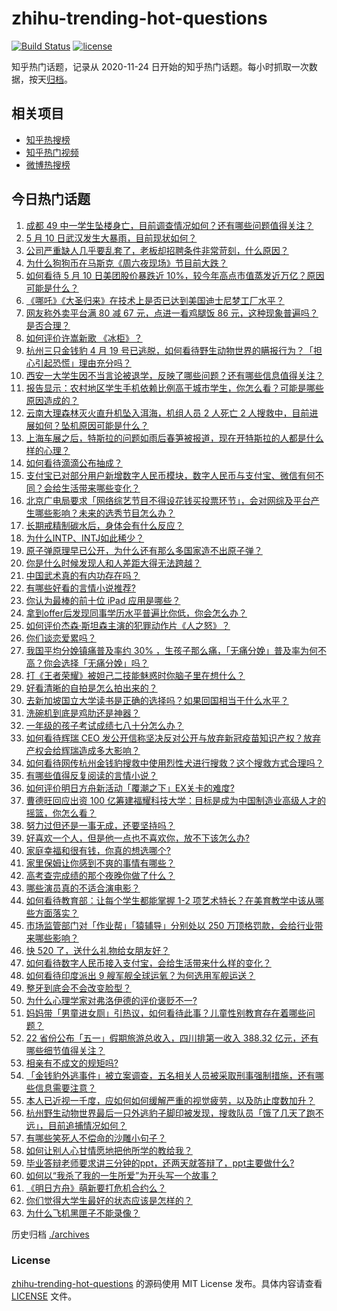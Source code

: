 # zhihu-trending-hot-questions

[![Build Status](https://github.com/justjavac/zhihu-trending-hot-questions/workflows/ci/badge.svg?branch=master)](https://github.com/justjavac/zhihu-trending-hot-questions/actions)
[![license](https://img.shields.io/github/license/justjavac/zhihu-trending-hot-questions)](https://github.com/justjavac/zhihu-trending-hot-questions/blob/master/LICENSE)

知乎热门话题，记录从 2020-11-24 日开始的知乎热门话题。每小时抓取一次数据，按天[归档](./archives)。

## 相关项目

- [知乎热搜榜](https://github.com/justjavac/zhihu-trending-top-search)
- [知乎热门视频](https://github.com/justjavac/zhihu-trending-hot-video)
- [微博热搜榜](https://github.com/justjavac/weibo-trending-hot-search)

## 今日热门话题

<!-- BEGIN -->
<!-- 最后更新时间 Tue May 11 2021 05:01:29 GMT+0800 (China Standard Time) -->

1. [成都 49
   中一学生坠楼身亡，目前调查情况如何？还有哪些问题值得关注？](https://www.zhihu.com/question/458690995)
2. [5 月 10 日武汉发生大暴雨，目前现状如何？](https://www.zhihu.com/question/458694221)
3. [公司严重缺人几乎要乱套了，老板却招聘条件非常苛刻，什么原因？](https://www.zhihu.com/question/458077938)
4. [为什么狗狗币在马斯克《周六夜现场》节目前大跌？](https://www.zhihu.com/question/458505263)
5. [如何看待 5 月 10 日美团股价暴跌近
   10%，较今年高点市值蒸发近万亿？原因可能是什么？](https://www.zhihu.com/question/458673613)
6. [《哪吒》《大圣归来》在技术上是否已达到美国迪士尼梦工厂水平？](https://www.zhihu.com/question/389058916)
7. [网友称外卖平台满 80 减 67 元，点进一看鸡腿饭 86
   元，这种现象普遍吗？是否合理？](https://www.zhihu.com/question/458657073)
8. [如何评价许嵩新歌 《冰柜》？](https://www.zhihu.com/question/458749554)
9. [杭州三只金钱豹 4 月 19
   号已逃脱，如何看待野生动物世界的瞒报行为？「担心引起恐慌」理由充分吗？](https://www.zhihu.com/question/458565862)
10. [西安一大学生因不当言论被退学，反映了哪些问题？还有哪些信息值得关注？](https://www.zhihu.com/question/458572630)
11. [报告显示：农村地区学生手机依赖比例高于城市学生，你怎么看？可能是哪些原因造成的？](https://www.zhihu.com/question/458628261)
12. [云南大理森林灭火直升机坠入洱海，机组人员 2 人死亡 2
    人搜救中，目前进展如何？坠机原因可能是什么？](https://www.zhihu.com/question/458664094)
13. [上海车展之后，特斯拉的问题如雨后春笋被报道，现在开特斯拉的人都是什么样的心理？](https://www.zhihu.com/question/458585086)
14. [如何看待滴滴公布抽成？](https://www.zhihu.com/question/458266748)
15. [支付宝已对部分用户新增数字人民币模块，数字人民币与支付宝、微信有何不同？会给生活带来哪些变化？](https://www.zhihu.com/question/458640901)
16. [北京广电局要求「网络综艺节目不得设花钱买投票环节」，会对网综及平台产生哪些影响？未来的选秀节目怎么办？](https://www.zhihu.com/question/458698135)
17. [长期戒精制碳水后，身体会有什么反应？](https://www.zhihu.com/question/368157736)
18. [为什么INTP、INTJ如此稀少？](https://www.zhihu.com/question/357147669)
19. [原子弹原理早已公开，为什么还有那么多国家造不出原子弹？](https://www.zhihu.com/question/435554563)
20. [你是什么时候发现人和人差距大得无法跨越？](https://www.zhihu.com/question/28087919)
21. [中国武术真的有内功存在吗？](https://www.zhihu.com/question/29086555)
22. [有哪些好看的言情小说推荐?](https://www.zhihu.com/question/378704818)
23. [你认为最棒的前十位 iPad 应用是哪些？](https://www.zhihu.com/question/34453138)
24. [拿到offer后发现同事学历水平普遍比你低，你会怎么办？](https://www.zhihu.com/question/453425750)
25. [如何评价杰森·斯坦森主演的犯罪动作片《人之怒》？](https://www.zhihu.com/question/457101926)
26. [你们谈恋爱累吗？](https://www.zhihu.com/question/399471584)
27. [我国平均分娩镇痛普及率约 30%
    ，生孩子那么痛，「无痛分娩」普及率为何不高？你会选择「无痛分娩」吗？](https://www.zhihu.com/question/458562621)
28. [打《王者荣耀》被妲己二技能魅惑时你脑子里在想什么？](https://www.zhihu.com/question/455738970)
29. [好看清晰的自拍是怎么拍出来的？](https://www.zhihu.com/question/267598322)
30. [去新加坡国立大学读书是正确的选择吗？如果回国相当于什么水平？](https://www.zhihu.com/question/415399401)
31. [洗碗机到底是鸡肋还是神器？](https://www.zhihu.com/question/336267047)
32. [一年级的孩子考试成绩七八十分怎么办？](https://www.zhihu.com/question/423393543)
33. [如何看待辉瑞 CEO
    发公开信称坚决反对公开与放弃新冠疫苗知识产权？放弃产权会给辉瑞造成多大影响？](https://www.zhihu.com/question/458516995)
34. [如何看待网传杭州金钱豹搜救中使用烈性犬进行搜救？这个搜救方式合理吗？](https://www.zhihu.com/question/458486742)
35. [有哪些值得反复阅读的言情小说？](https://www.zhihu.com/question/356734446)
36. [如何评价明日方舟新活动「覆潮之下」EX关卡的难度?](https://www.zhihu.com/question/458535466)
37. [曹德旺回应出资 100
    亿筹建福耀科技大学：目标是成为中国制造业高级人才的摇篮，你怎么看？](https://www.zhihu.com/question/458657914)
38. [努力过但还是一事无成，还要坚持吗？](https://www.zhihu.com/question/458113819)
39. [好喜欢一个人，但是他一点也不喜欢你，放不下该怎么办?](https://www.zhihu.com/question/457804417)
40. [家庭幸福和很有钱，你真的想选哪个?](https://www.zhihu.com/question/455357456)
41. [家里保姆让你感到不爽的事情有哪些？](https://www.zhihu.com/question/20554063)
42. [高考查完成绩的那个夜晚你做了什么？](https://www.zhihu.com/question/455878400)
43. [哪些演员真的不适合演电影？](https://www.zhihu.com/question/451042144)
44. [如何看待教育部：让每个学生都能掌握 1-2
    项艺术特长？在美育教学中该从哪些方面落实？](https://www.zhihu.com/question/458077269)
45. [市场监管部门对「作业帮」「猿辅导」分别处以 250
    万顶格罚款，会给行业带来哪些影响？](https://www.zhihu.com/question/458641505)
46. [快 520 了，送什么礼物给女朋友好？](https://www.zhihu.com/question/323989785)
47. [如何看待数字人民币接入支付宝，会给生活带来什么样的变化？](https://www.zhihu.com/question/458629505)
48. [如何看待印度派出 9 艘军舰全球运氧？为何选用军舰运送？](https://www.zhihu.com/question/458210866)
49. [整牙到底会不会改变脸型？](https://www.zhihu.com/question/29078408)
50. [为什么心理学家对弗洛伊德的评价褒贬不一?](https://www.zhihu.com/question/458001165)
51. [妈妈带「男童进女厕」引热议，如何看待此事？儿童性别教育存在着哪些问题？](https://www.zhihu.com/question/458384181)
52. [22 省份公布「五一」假期旅游总收入，四川排第一收入 388.32
    亿元，还有哪些细节值得关注？](https://www.zhihu.com/question/458345276)
53. [相亲有不成文的规矩吗?](https://www.zhihu.com/question/453068049)
54. [「金钱豹外逃事件」被立案调查，五名相关人员被采取刑事强制措施，还有哪些信息需要注意？](https://www.zhihu.com/question/458665171)
55. [本人已近视一千度，应如何如何缓解严重的视觉疲劳，以及防止度数加升？](https://www.zhihu.com/question/450542654)
56. [杭州野生动物世界最后一只外逃豹子脚印被发现，搜救队员「饿了几天了跑不远」，目前追捕情况如何？](https://www.zhihu.com/question/458634493)
57. [有哪些笑死人不偿命的沙雕小句子？](https://www.zhihu.com/question/446274242)
58. [如何让别人心甘情愿地把他所学的教给我？](https://www.zhihu.com/question/38714506)
59. [毕业答辩老师要求讲三分钟的ppt，还两天就答辩了，ppt主要做什么?](https://www.zhihu.com/question/391921734)
60. [如何以“我杀了我的一生所爱”为开头写一个故事？](https://www.zhihu.com/question/454995390)
61. [《明日方舟》萌新要打危机合约么？](https://www.zhihu.com/question/428838411)
62. [你们觉得大学生最好的状态应该是怎样的？](https://www.zhihu.com/question/446765433)
63. [为什么飞机黑匣子不能录像？](https://www.zhihu.com/question/458343049)

<!-- END -->

历史归档 [./archives](./archives)

### License

[zhihu-trending-hot-questions](https://github.com/justjavac/zhihu-trending-hot-questions)
的源码使用 MIT License 发布。具体内容请查看 [LICENSE](./LICENSE) 文件。
